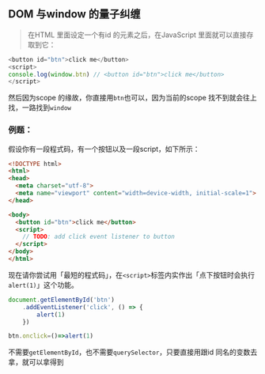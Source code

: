 ## DOM 与window 的量子纠缠
>在HTML 里面设定一个有id 的元素之后，在JavaScript 里面就可以直接存取到它：

```javascript
<button id="btn">click me</button> 
<script> 
console.log(window.btn) // <button id="btn">click me</button> 
</script>
```

然后因为scope 的缘故，你直接用`btn`也可以，因为当前的scope 找不到就会往上找，一路找到`window`

### 例题：
假设你有一段程式码，有一个按钮以及一段script，如下所示：

```html
<!DOCTYPE html>
<html>
<head>
  <meta charset="utf-8">
  <meta name="viewport" content="width=device-width, initial-scale=1">
</head>

<body>
  <button id="btn">click me</button>
  <script>
    // TODO: add click event listener to button
  </script>
</body>
</html>
```

现在请你尝试用「最短的程式码」，在`<script>`标签内实作出「点下按钮时会执行`alert(1)`」这个功能。

```javascript
document.getElementById('btn')
	.addEventListener('click', () => { 
		alert(1) 
	})
```

```javascript
btn.onclick=()=>alert(1)
```

不需要`getElementById`，也不需要`querySelector`，只要直接用跟id 同名的变数去拿，就可以拿得到

